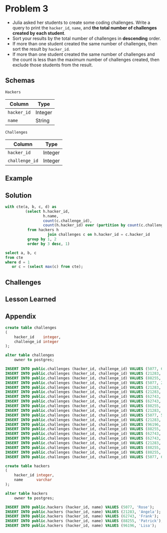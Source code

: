 # Problem 3

* Julia asked her students to create some coding challenges. Write a query to print the ``hacker_id``, ``name``, and **the total number of challenges created by each student**.
* Sort your results by the total number of challenges in **descending** order.
* If more than one student created the same number of challenges, then sort the result by ``hacker_id``.
* If more than one student created the same number of challenges and the count is less than the maximum number of challenges created, then exclude those students from the result.

## Schemas

``Hackers``

| Column        | Type    |
| ------------- | ------- |
| ``hacker_id`` | Integer |
| ``name``      | String  |

``Challenges``

| Column           | Type    |
| ---------------- | ------- |
| ``hacker_id``    | Integer |
| ``challenge_id`` | Integer |

## Example

## Solution

```sql
with cte(a, b, c, d) as
         (select h.hacker_id,
                 h.name,
                 count(c.challenge_id),
                 count(h.hacker_id) over (partition by count(c.challenge_id))
          from hackers h
                   join challenges c on h.hacker_id = c.hacker_id
          group by 1, 2
          order by 3 desc, 1)

select a, b, c
from cte
where d = 1
   or c = (select max(c) from cte);
```

## Challenges

## Lesson Learned

## Appendix

```sql
create table challenges
(
    hacker_id    integer,
    challenge_id integer
);

alter table challenges
    owner to postgres;

INSERT INTO public.challenges (hacker_id, challenge_id) VALUES (5077, 6165);
INSERT INTO public.challenges (hacker_id, challenge_id) VALUES (21283, 58302);
INSERT INTO public.challenges (hacker_id, challenge_id) VALUES (88255, 40587);
INSERT INTO public.challenges (hacker_id, challenge_id) VALUES (5077, 29477);
INSERT INTO public.challenges (hacker_id, challenge_id) VALUES (21283, 1220);
INSERT INTO public.challenges (hacker_id, challenge_id) VALUES (21283, 69514);
INSERT INTO public.challenges (hacker_id, challenge_id) VALUES (62743, 46561);
INSERT INTO public.challenges (hacker_id, challenge_id) VALUES (62743, 58077);
INSERT INTO public.challenges (hacker_id, challenge_id) VALUES (88255, 18483);
INSERT INTO public.challenges (hacker_id, challenge_id) VALUES (21283, 76766);
INSERT INTO public.challenges (hacker_id, challenge_id) VALUES (5077, 52382);
INSERT INTO public.challenges (hacker_id, challenge_id) VALUES (21283, 74467);
INSERT INTO public.challenges (hacker_id, challenge_id) VALUES (96196, 33625);
INSERT INTO public.challenges (hacker_id, challenge_id) VALUES (88255, 26053);
INSERT INTO public.challenges (hacker_id, challenge_id) VALUES (62743, 42665);
INSERT INTO public.challenges (hacker_id, challenge_id) VALUES (62743, 12859);
INSERT INTO public.challenges (hacker_id, challenge_id) VALUES (21283, 70094);
INSERT INTO public.challenges (hacker_id, challenge_id) VALUES (88255, 34599);
INSERT INTO public.challenges (hacker_id, challenge_id) VALUES (88255, 54680);
INSERT INTO public.challenges (hacker_id, challenge_id) VALUES (5077, 61881);

create table hackers
(
    hacker_id integer,
    name      varchar
);

alter table hackers
    owner to postgres;

INSERT INTO public.hackers (hacker_id, name) VALUES (5077, 'Rose');
INSERT INTO public.hackers (hacker_id, name) VALUES (21283, 'Angela');
INSERT INTO public.hackers (hacker_id, name) VALUES (62743, 'Frank');
INSERT INTO public.hackers (hacker_id, name) VALUES (88255, 'Patrick');
INSERT INTO public.hackers (hacker_id, name) VALUES (96196, 'Lisa');

```
